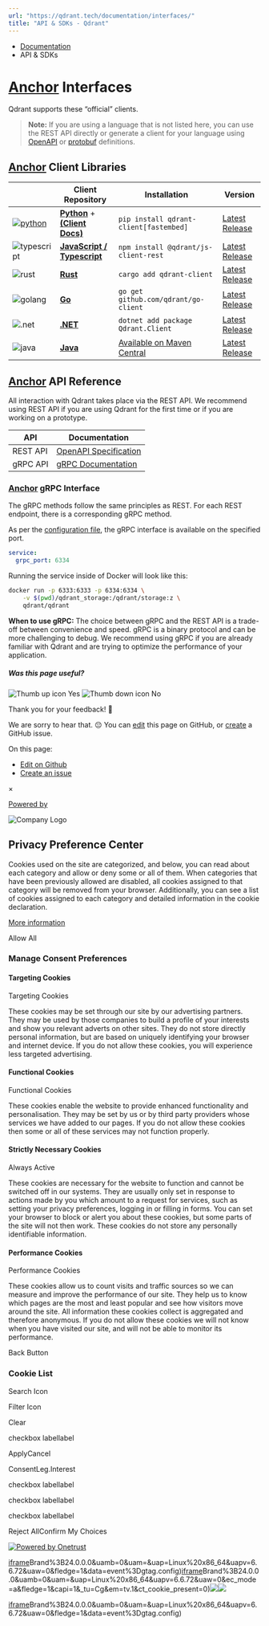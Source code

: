 ```yaml
---
url: "https://qdrant.tech/documentation/interfaces/"
title: "API & SDKs - Qdrant"
---
```


- [Documentation](https://qdrant.tech/documentation/)
- API & SDKs

# [Anchor](https://qdrant.tech/documentation/interfaces/\#interfaces) Interfaces

Qdrant supports these “official” clients.

> **Note:** If you are using a language that is not listed here, you can use the REST API directly or generate a client for your language
> using [OpenAPI](https://github.com/qdrant/qdrant/blob/master/docs/redoc/master/openapi.json)
> or [protobuf](https://github.com/qdrant/qdrant/tree/master/lib/api/src/grpc/proto) definitions.

## [Anchor](https://qdrant.tech/documentation/interfaces/\#client-libraries) Client Libraries

|  | Client Repository | Installation | Version |
| --- | --- | --- | --- |
| [![python](https://qdrant.tech/docs/misc/python.webp)](https://python-client.qdrant.tech/) | **[Python](https://github.com/qdrant/qdrant-client)** \+ **[(Client Docs)](https://python-client.qdrant.tech/)** | `pip install qdrant-client[fastembed]` | [Latest Release](https://github.com/qdrant/qdrant-client/releases) |
| ![typescript](https://qdrant.tech/docs/misc/ts.webp) | **[JavaScript / Typescript](https://github.com/qdrant/qdrant-js)** | `npm install @qdrant/js-client-rest` | [Latest Release](https://github.com/qdrant/qdrant-js/releases) |
| ![rust](https://qdrant.tech/docs/misc/rust.png) | **[Rust](https://github.com/qdrant/rust-client)** | `cargo add qdrant-client` | [Latest Release](https://github.com/qdrant/rust-client/releases) |
| ![golang](https://qdrant.tech/docs/misc/go.webp) | **[Go](https://github.com/qdrant/go-client)** | `go get github.com/qdrant/go-client` | [Latest Release](https://github.com/qdrant/go-client/releases) |
| ![.net](https://qdrant.tech/docs/misc/dotnet.webp) | **[.NET](https://github.com/qdrant/qdrant-dotnet)** | `dotnet add package Qdrant.Client` | [Latest Release](https://github.com/qdrant/qdrant-dotnet/releases) |
| ![java](https://qdrant.tech/docs/misc/java.webp) | **[Java](https://github.com/qdrant/java-client)** | [Available on Maven Central](https://central.sonatype.com/artifact/io.qdrant/client) | [Latest Release](https://github.com/qdrant/java-client/releases) |

## [Anchor](https://qdrant.tech/documentation/interfaces/\#api-reference) API Reference

All interaction with Qdrant takes place via the REST API. We recommend using REST API if you are using Qdrant for the first time or if you are working on a prototype.

| API | Documentation |
| --- | --- |
| REST API | [OpenAPI Specification](https://api.qdrant.tech/api-reference) |
| gRPC API | [gRPC Documentation](https://github.com/qdrant/qdrant/blob/master/docs/grpc/docs.md) |

### [Anchor](https://qdrant.tech/documentation/interfaces/\#grpc-interface) gRPC Interface

The gRPC methods follow the same principles as REST. For each REST endpoint, there is a corresponding gRPC method.

As per the [configuration file](https://github.com/qdrant/qdrant/blob/master/config/config.yaml), the gRPC interface is available on the specified port.

```yaml
service:
  grpc_port: 6334

```

Running the service inside of Docker will look like this:

```bash
docker run -p 6333:6333 -p 6334:6334 \
    -v $(pwd)/qdrant_storage:/qdrant/storage:z \
    qdrant/qdrant

```

**When to use gRPC:** The choice between gRPC and the REST API is a trade-off between convenience and speed. gRPC is a binary protocol and can be more challenging to debug. We recommend using gRPC if you are already familiar with Qdrant and are trying to optimize the performance of your application.

##### Was this page useful?

![Thumb up icon](https://qdrant.tech/icons/outline/thumb-up.svg)
Yes
![Thumb down icon](https://qdrant.tech/icons/outline/thumb-down.svg)
No

Thank you for your feedback! 🙏

We are sorry to hear that. 😔 You can [edit](https://qdrant.tech/github.com/qdrant/landing_page/tree/master/qdrant-landing/content/documentation/interfaces.md) this page on GitHub, or [create](https://github.com/qdrant/landing_page/issues/new/choose) a GitHub issue.

On this page:

- [Edit on Github](https://github.com/qdrant/landing_page/tree/master/qdrant-landing/content/documentation/interfaces.md)
- [Create an issue](https://github.com/qdrant/landing_page/issues/new/choose)

×

[Powered by](https://qdrant.tech/)

![Company Logo](https://cdn.cookielaw.org/logos/static/ot_company_logo.png)

## Privacy Preference Center

Cookies used on the site are categorized, and below, you can read about each category and allow or deny some or all of them. When categories that have been previously allowed are disabled, all cookies assigned to that category will be removed from your browser.
Additionally, you can see a list of cookies assigned to each category and detailed information in the cookie declaration.


[More information](https://qdrant.tech/legal/privacy-policy/#cookies-and-web-beacons)

Allow All

### Manage Consent Preferences

#### Targeting Cookies

Targeting Cookies

These cookies may be set through our site by our advertising partners. They may be used by those companies to build a profile of your interests and show you relevant adverts on other sites. They do not store directly personal information, but are based on uniquely identifying your browser and internet device. If you do not allow these cookies, you will experience less targeted advertising.

#### Functional Cookies

Functional Cookies

These cookies enable the website to provide enhanced functionality and personalisation. They may be set by us or by third party providers whose services we have added to our pages. If you do not allow these cookies then some or all of these services may not function properly.

#### Strictly Necessary Cookies

Always Active

These cookies are necessary for the website to function and cannot be switched off in our systems. They are usually only set in response to actions made by you which amount to a request for services, such as setting your privacy preferences, logging in or filling in forms. You can set your browser to block or alert you about these cookies, but some parts of the site will not then work. These cookies do not store any personally identifiable information.

#### Performance Cookies

Performance Cookies

These cookies allow us to count visits and traffic sources so we can measure and improve the performance of our site. They help us to know which pages are the most and least popular and see how visitors move around the site. All information these cookies collect is aggregated and therefore anonymous. If you do not allow these cookies we will not know when you have visited our site, and will not be able to monitor its performance.

Back Button

### Cookie List

Search Icon

Filter Icon

Clear

checkbox labellabel

ApplyCancel

ConsentLeg.Interest

checkbox labellabel

checkbox labellabel

checkbox labellabel

Reject AllConfirm My Choices

[![Powered by Onetrust](https://cdn.cookielaw.org/logos/static/powered_by_logo.svg)](https://www.onetrust.com/products/cookie-consent/)

[iframe](https://td.doubleclick.net/td/rul/10862264272?random=1748574344921&cv=11&fst=1748574344921&fmt=3&bg=ffffff&guid=ON&async=1&gtm=45be55s2v9117590405z8898302740za200zb898302740&gcd=13l3l3l3l1l1&dma=0&tag_exp=101509157~103116026~103130498~103130500~103200004~103233427~103252644~103252646~103351866~103351868~104481633~104481635~104559073~104559075&ptag_exp=101509157~103116026~103130498~103130500~103200004~103233427~103252644~103252646~103351866~103351868~104481633~104481635~104559073~104559075&u_w=1280&u_h=1024&url=https%3A%2F%2Fqdrant.tech%2Fdocumentation%2Finterfaces%2F&hn=www.googleadservices.com&frm=0&tiba=API%20%26%20SDKs%20-%20Qdrant&npa=0&pscdl=noapi&auid=668004208.1748574345&uaa=x86&uab=64&uafvl=Google%2520Chrome%3B137.0.7151.55%7CChromium%3B137.0.7151.55%7CNot%252FA)Brand%3B24.0.0.0&uamb=0&uam=&uap=Linux%20x86_64&uapv=6.6.72&uaw=0&fledge=1&data=event%3Dgtag.config)[iframe](https://td.doubleclick.net/td/rul/10862264272?random=1748574344876&cv=11&fst=1748574344876&fmt=3&bg=ffffff&guid=ON&async=1&gcl_ctr=1&gtm=45be55s2v9117590405z8898302740za200zb898302740&gcd=13l3l3l3l1l1&dma=0&tag_exp=101509157~103116026~103130498~103130500~103200004~103233427~103252644~103252646~103351866~103351868~104481633~104481635~104559073~104559075&ptag_exp=101509157~103116026~103130498~103130500~103200004~103233427~103252644~103252646~103351866~103351868~104481633~104481635~104559073~104559075&u_w=1280&u_h=1024&url=https%3A%2F%2Fqdrant.tech%2Fdocumentation%2Finterfaces%2F&label=_FJrCMev-7EDEND_w7so&hn=www.googleadservices.com&frm=0&tiba=API%20%26%20SDKs%20-%20Qdrant&value=0&bttype=purchase&npa=0&pscdl=noapi&auid=668004208.1748574345&uaa=x86&uab=64&uafvl=Google%2520Chrome%3B137.0.7151.55%7CChromium%3B137.0.7151.55%7CNot%252FA)Brand%3B24.0.0.0&uamb=0&uam=&uap=Linux%20x86_64&uapv=6.6.72&uaw=0&ec_mode=a&fledge=1&capi=1&_tu=Cg&em=tv.1&ct_cookie_present=0)![](https://t.co/1/i/adsct?bci=4&dv=America%2FAdak%26en-US%2Cen%26Google%20Inc.%26Linux%20x86_64%26255%261280%261024%264%2624%261280%261024%260%26na&eci=3&event=%7B%7D&event_id=691a70c8-246a-4d98-ba1b-5ec95c30fe8a&integration=advertiser&p_id=Twitter&p_user_id=0&pl_id=9e731488-e846-4371-ab17-704839a0049a&tw_document_href=https%3A%2F%2Fqdrant.tech%2Fdocumentation%2Finterfaces%2F&tw_iframe_status=0&txn_id=o81g6&type=javascript&version=2.3.33)![](https://analytics.twitter.com/1/i/adsct?bci=4&dv=America%2FAdak%26en-US%2Cen%26Google%20Inc.%26Linux%20x86_64%26255%261280%261024%264%2624%261280%261024%260%26na&eci=3&event=%7B%7D&event_id=691a70c8-246a-4d98-ba1b-5ec95c30fe8a&integration=advertiser&p_id=Twitter&p_user_id=0&pl_id=9e731488-e846-4371-ab17-704839a0049a&tw_document_href=https%3A%2F%2Fqdrant.tech%2Fdocumentation%2Finterfaces%2F&tw_iframe_status=0&txn_id=o81g6&type=javascript&version=2.3.33)

[iframe](https://td.doubleclick.net/td/rul/10862264272?random=1748574345820&cv=11&fst=1748574345820&fmt=3&bg=ffffff&guid=ON&async=1&gtm=45be55s2v9117590405za200zb898302740&gcd=13l3l3l3l1l1&dma=0&tag_exp=101509157~103116026~103130498~103130500~103200004~103233427~103252644~103252646~103351866~103351868~104481633~104481635~104559073~104559075&ptag_exp=101509157~103116026~103130498~103130500~103200004~103233427~103252644~103252646~103351866~103351868~104481633~104481635~104559073~104559075&u_w=1280&u_h=1024&url=https%3A%2F%2Fqdrant.tech%2Fdocumentation%2Finterfaces%2F&hn=www.googleadservices.com&frm=0&tiba=API%20%26%20SDKs%20-%20Qdrant&did=dZTQ1Zm&gdid=dZTQ1Zm&npa=0&pscdl=noapi&auid=668004208.1748574345&uaa=x86&uab=64&uafvl=Google%2520Chrome%3B137.0.7151.55%7CChromium%3B137.0.7151.55%7CNot%252FA)Brand%3B24.0.0.0&uamb=0&uam=&uap=Linux%20x86_64&uapv=6.6.72&uaw=0&fledge=1&data=event%3Dgtag.config)